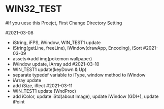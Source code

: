# WIN32_TEST

#If you uese this Proejct, First Change Directory Setting 

#2021-03-08
- iString, iFPS, iWindow, WIN_TEST1 update
- iString(getLine, freeLine), iWindow(drawApp, Encoding), iSort
#2021-03-09
- assets=>add img(pokemon wallpaper)
- iWindow update, iArray add
#2021-03-10
- WIN_TEST1 update(keyDown & Up)
- separate typedef variable to iType, window method to iWindow 
- iArray update
- add iSize, iRect
#2021-03-11
- WIN_TEST1 update (WndProc)
- add iColor, update iStd(about Image), update iWindow (GDI+), update iPoint